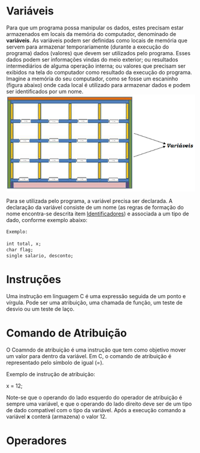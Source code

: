 # Variáveis
Para que um programa possa manipular os dados, estes precisam estar armazenados em locais da memória do computador, denominado de <strong>variáveis</strong>. As variáveis podem ser definidas como locais de memória que servem para armazenar temporariamente (durante a execução do programa) dados (valores) que devem ser utilizados pelo programa. Esses dados podem ser informações vindas do meio exterior; ou resultados intermediários de alguma operação interna; ou valores que precisam ser exibidos na tela do computador como resultado da execução do programa. 
Imagine a memória do seu computador, como se fosse um escaninho (figura abaixo) onde cada local é utilizado para armazenar dados e podem ser identificados por um nome. 
![gavetas](/markdowns/gavetas.png)

Para se utilizada pelo programa, a variável precisa ser declarada. A declaração da variável consiste de um nome (as regras de formação do nome encontra-se descrita item [Identificadores](/markdowns/lesson3.md)) e associada a um tipo de dado, conforme exemplo abaixo:
```
Exemplo:

int total, x;
char flag;
single salario, desconto;
```

# Instruções 
 Uma instrução em linguagem C é uma expressão seguida de um ponto e vírgula. Pode ser uma atribuição, uma chamada de função, um teste de desvio ou um teste de laço.
 
# Comando de Atribuição 
O Coamndo de atribuição é uma instrução que tem como objetivo mover um valor para dentro da variável. Em C, o comando de atribuição é representado pelo símbolo de igual (=).

Exemplo de instrução de atribuição:       

x = 12;

Note-se que o operando do lado esquerdo do operador de atribuição é sempre uma variável, e que o operando do lado direito deve ser de um tipo de dado compatível com o tipo da variável. Após a execução comando a variável <strong>x</strong> conterá (armazena) o valor 12.

 
# Operadores
